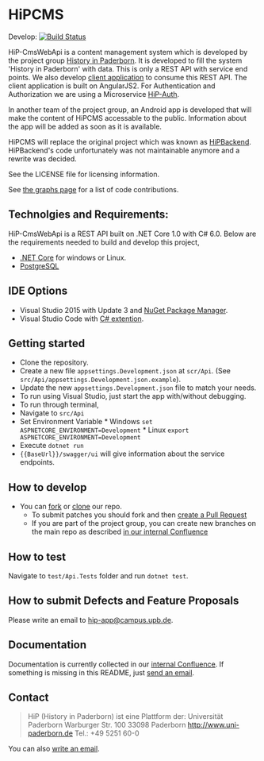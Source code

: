 HiPCMS
======
Develop: [![Build Status](https://travis-ci.org/HiP-App/HiP-CmsWebApi.svg?branch=develop)](https://travis-ci.org/HiP-App/HiP-CmsWebApi/)

HiP-CmsWebApi is a content management system which is developed by the project group [History in 
Paderborn](http://is.uni-paderborn.de/fachgebiete/fg-engels/lehre/ss15/hip-app/pg-hip-app.html).
It is developed to fill the system 'History in Paderborn' with data. This is only a REST API with service end points. We 
also develop [client application](https://github.com/HiP-App/HiP-CmsAngularApp) to consume this REST API. The client application is built on AngularJS2. For Authentication and Authorization we are using a Microservice [HiP-Auth](https://github.com/HiP-App/HiP-Auth).

In another team of the project group, an Android app is developed that will 
make the content of HiPCMS accessable to the public. Information about the app 
will be added as soon as it is available.

HiPCMS will replace the original project which was known as [HiPBackend](https://hip.upb.de/).
HiPBackend's code unfortunately was not maintainable anymore and a rewrite was decided. 

See the LICENSE file for licensing information.

See [the graphs page](https://github.com/HiP-App/HiP-CmsWebApi/graphs/contributors) 
for a list of code contributions.

## Technolgies and Requirements:
HiP-CmsWebApi is a REST API built on .NET Core 1.0 with C# 6.0. Below are the requirements needed to build and develop this project,
 * [.NET Core](https://www.microsoft.com/net/core#windows) for windows or Linux.
 * [PostgreSQL](http://www.postgresql.org/download/)
 
## IDE Options
 * Visual Studio 2015 with Update 3 and [NuGet Package Manager](https://www.nuget.org/). 
 * Visual Studio Code with [C# extention](https://marketplace.visualstudio.com/items?itemName=ms-vscode.csharp).

## Getting started

 * Clone the repository.
 * Create a new file `appsettings.Development.json` at `scr/Api`. (See `src/Api/appsettings.Development.json.example`).
 * Update the new `appsettings.Development.json` file to match your needs.
 * To run using Visual Studio, just start the app with/without debugging.
 * To run through terminal,
  * Navigate to `src/Api`
  * Set Environment Variable 
		* Windows `set ASPNETCORE_ENVIRONMENT=Development`
		* Linux	`export ASPNETCORE_ENVIRONMENT=Development`
  * Execute `dotnet run`
  * `{{BaseUrl}}/swagger/ui` will give information about the service endpoints.

## How to develop

 * You can [fork](https://help.github.com/articles/fork-a-repo/) or [clone](https://help.github.com/articles/cloning-a-repository/) our repo.
   * To submit patches you should fork and then [create a Pull Request](https://help.github.com/articles/using-pull-requests/)
   * If you are part of the project group, you can create new branches on the main repo as described [in our internal
     Confluence](http://atlassian-hip.cs.upb.de:8090/display/DCS/Conventions+for+git)


## How to test
Navigate to `test/Api.Tests` folder and run `dotnet test`.


## How to submit Defects and Feature Proposals

Please write an email to [hip-app@campus.upb.de](mailto:hip-app@campus.upb.de).

## Documentation

Documentation is currently collected in our [internal Confluence](http://atlassian-hip.cs.upb.de:8090/dashboard.action). If something is missing in 
this README, just [send an email](mailto:hip-app@campus.upb.de).


## Contact

> HiP (History in Paderborn) ist eine Plattform der:
> Universität Paderborn
> Warburger Str. 100
> 33098 Paderborn
> http://www.uni-paderborn.de
> Tel.: +49 5251 60-0

You can also [write an email](mailto:hip-app@campus.upb.de).
